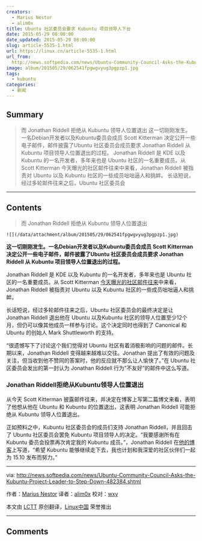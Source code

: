 ```yaml
---
creators:
  - Marius Nestor
  - alim0x
title: Ubuntu 社区委员会要求 Kubuntu 项目领导人下台
date: 2015-05-29 08:00:00
date_updated: 2015-05-29 08:00:00
slug: article-5535-1.html
url: https://linux.cn/article-5535-1.html
url_from: 
  http://news.softpedia.com/news/Ubuntu-Community-Council-Asks-the-Kubuntu-Project-Leader-to-Step-Down-482384.shtml
image: album/201505/29/062541fpgwgvyug3pgpzp1.jpg
tags:
  - kubuntu
categories:
  - 新闻
---
```


## Summary

> 而 Jonathan Riddell 拒绝从 Kubuntu 领导人位置退出   这一切刚刚发生。一名Debian开发者以及Kubuntu委员会成员 Scott Kitterman 决定公开一些电子邮件，邮件披露了Ubuntu 社区委员会成员要求 Jonathan Riddell 从 Kubuntu 项目领导人位置退出的过程。 Jonathan Riddell 是 KDE 以及 Kubuntu 的一名开发者，多年来也是 Ubuntu 社区的一名重要成员。从 Scott Kitterman 今天曝光的社区邮件往来中来看，Jonathan Riddell 被指责对 Ubuntu 以及 Kubuntu 社区的一些成员咄咄逼人和挑衅。 长话短说，经过多轮邮件往来之后，Ubuntu 社区委员会

***

<!-- more -->

## Contents

> 
> 而 Jonathan Riddell 拒绝从 Kubuntu 领导人位置退出
> 
> 
> 

`![](/data/attachment/album/201505/29/062541fpgwgvyug3pgpzp1.jpg)`

**这一切刚刚发生。一名Debian开发者以及Kubuntu委员会成员 Scott Kitterman 决定公开一些电子邮件，邮件披露了Ubuntu 社区委员会成员要求 Jonathan Riddell 从 Kubuntu 项目领导人位置退出的过程。**

Jonathan Riddell 是 KDE 以及 Kubuntu 的一名开发者，多年来也是 Ubuntu 社区的一名重要成员。从 Scott Kitterman [今天曝光的社区邮件往来](https://skitterman.wordpress.com/)中来看，Jonathan Riddell 被指责对 Ubuntu 以及 Kubuntu 社区的一些成员咄咄逼人和挑衅。

长话短说，经过多轮邮件往来之后，Ubuntu 社区委员会的最终决定是让 Jonathan Riddell 退出他在 Ubuntu 以及Kubuntu 社区的领导人位置至少12个月，但仍可以像其他成员一样参与讨论。这个决定同时也得到了 Canonical 和Ubuntu 的创始人 Mark Shuttleworth 的支持。

“很遗憾写下了讨论这个我们觉得对 Ubuntu 社区有着消极影响的问题的邮件。长期以来，Jonathan Riddell 变得越来越难以交往。Jonathan 提出了有效的问题及关注，但当收到他不赞同的答案时，他的反应就不那么让人愉快了。”在 Ubuntu 社区委员会发出的第一封认为 Jonathan Riddell 行为“不友好”的邮件中这么写道。

### Jonathan Riddell拒绝从Kubuntu领导人位置退出

从今天 Scott Kitterman 披露邮件往来，并决定在博客上写第二篇博文来看，表明了他想从他在 Ubuntu 和 Kubuntu 的位置退出，这表明 Jonathan Riddell 可能拒绝从 Kubuntu 领导人位置退出。

正如预料之中，Kubuntu 社区委员会的成员们支持 Jonathan Riddell，并且回击了 Ubuntu 社区委员会罢免 Kubuntu 项目领导人的决定。“我要感谢所有在 Kubuntu 委员会投票再次肯定我的 Kubuntu 成员。”，Jonathan Riddell 在[他的博客](http://jriddell.org/)上写道，“希望 Kubuntu 能够继续走下去，我也计划和我深爱的社区伙伴们一起为 15.10 发布而努力。”

---

via: <http://news.softpedia.com/news/Ubuntu-Community-Council-Asks-the-Kubuntu-Project-Leader-to-Step-Down-482384.shtml>

作者：[Marius Nestor](http://news.softpedia.com/editors/browse/marius-nestor) 译者：[alim0x](https://github.com/alim0x) 校对：[wxy](https://github.com/wxy)

本文由 [LCTT](https://github.com/LCTT/TranslateProject) 原创翻译，[Linux中国](https://linux.cn/) 荣誉推出

***

## Comments
